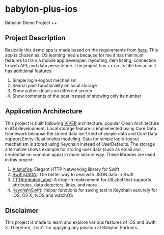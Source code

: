 # babylon-plus-ios
Babylon Demo Project ++

## Project Description
Basically this demo app is made based on the requirements from <a href= "https://github.com/Babylonpartners/iOS-Interview-Demo/blob/master/demo.md#1-the-babylon-demo-project">here</a>. This app is chosen as iOS learning media because for me it has minimum features to train a mobile app developer: layouting, item listing, connection to web API, and data persistence. The project has ++ on its title because it has additional features:
<ol>
	<li>Simple login-logout mechanism</li>
	<li>Search post functionality on local storage</li>
	<li>Show author details on different screen</li>
	<li>Show comments of the post instead of showing only its number</li>
</ol>

## Application Architecture
This project is built following <a href="https://www.objc.io/issues/13-architecture/viper/">VIPER</a> architecture, popular Clean Architecture in iOS development.
Local storage feature is implemented using Core Data framework because the stored data isn't kind of simple data and Core Data support Entity-Relationship modeling. Data for simple login-logout mechanism is stored using Keychain instead of UserDefaults. The storage alternative shows example for storing user data (such as email and credential on common apps) in more secure way.
These libraries are used in this project:
<ol>
  <li><a href="https://github.com/Alamofire/Alamofire">Alamofire</a>: Elegant HTTP Networking library for Swift</li>
  <li><a href="https://github.com/SwiftyJSON/SwiftyJSON">SwiftyJSON</a>: The better way to deal with JSON data in Swift</li>
  <li><a href="https://github.com/TTTAttributedLabel/TTTAttributedLabel">TTTAttributedLabel</a>: A drop-in replacement for UILabel that supports attributes, data detectors, links, and more</li>
  <li><a href="https://github.com/evgenyneu/keychain-swift">KeychainSwift</a>: Helper functions for saving text in Keychain securely for iOS, OS X, tvOS and watchOS</li>
</ol>

## Disclaimer
This project is made to learn and explore various features of iOS and Swift 3. Therefore, it isn't for applying any position at Babylon Partners.
